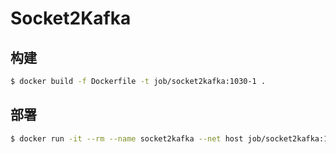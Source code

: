 # Socket2Kafka

## 构建

```bash
$ docker build -f Dockerfile -t job/socket2kafka:1030-1 .
```

## 部署

```bash
$ docker run -it --rm --name socket2kafka --net host job/socket2kafka:1030-1 /socket2kafka.py 16198 192.168.18.220:9092 beijing-boloomo
```
